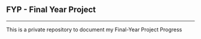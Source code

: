 ## FYP - Final Year Project
<hr>

This is a private repository to document my Final-Year Project Progress
